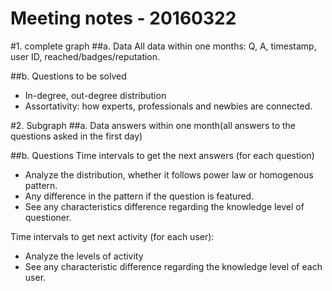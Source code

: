 # Meeting notes - 20160322

#1. complete graph
##a. Data
All data within one months: Q, A, timestamp, user ID, reached/badges/reputation.

##b. Questions to be solved
* In-degree, out-degree distribution
* Assortativity: how experts, professionals and newbies are connected.

#2. Subgraph
##a. Data
answers within one month(all answers to the questions asked in the first day)

##b. Questions
Time intervals to get the next answers (for each question)
* Analyze the distribution, whether it follows power law or homogenous pattern.
* Any difference in the pattern if the question is featured.
* See any characteristics difference regarding the knowledge level of questioner.

Time intervals to get next activity (for each user):
* Analyze the levels of activity
* See any characteristic difference regarding the knowledge level of each user.
